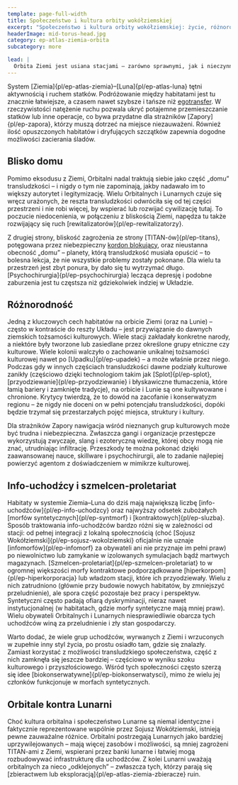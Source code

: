 ```yaml
---
template: page-full-width
title: Społeczeństwo i kultura orbity wokółziemskiej
excerpt: "Społeczeństwo i kultura orbity wokółziemskiej: życie, różnorodność, wykluczenie"
headerImage: mid-torus-head.jpg
category: ep-atlas-ziemia-orbita
subcategory: more

lead: |
  Orbita Ziemi jest usiana stacjami – zarówno sprawnymi, jak i nieczynnymi. Łącznie mieszka tu nawet trzy miliony transludzi, rozproszonych po setkach różnych habitatów. Zakres tych miejsc jest szeroki: od ciasnych i archaicznych [puszek]{pl/ep-puszka} z początków programów kosmicznych, przez zatłoczone [cylindry O’Neilla]{pl/ep-cylinder-oneilla} i [torusy]{pl/ep-torus}, po monolityczne orbitalne fabryki. 
---
```

System [Ziemia]{pl/ep-atlas-ziemia}–[Luna]{pl/ep-atlas-luna} tętni aktywnością i ruchem statków. Podróżowanie między habitatami jest tu znacznie łatwiejsze, a czasem nawet szybsze i tańsze niż [egotransfer](#). W rzeczywistości natężenie ruchu pozwala ukryć potajemne przemieszczanie statków lub inne operacje, co bywa przydatne dla strażników [Zapory]{pl/ep-zapora}, którzy muszą dotrzeć na miejsce niezauważeni. Również ilość opuszczonych habitatów i dryfujących szczątków zapewnia dogodne możliwości zacierania śladów.

## Blisko domu
Pomimo eksodusu z Ziemi, Orbitalni nadal traktują siebie jako część „domu” transludzkości – i nigdy o tym nie zapominają, jakby nadawało im to większy autorytet i legitymizację. Wielu Orbitalnych i Lunarnych czuje się wręcz urażonych, że reszta transludzkości odwróciła się od tej części przestrzeni i nie robi więcej, by wspierać lub rozwijać cywilizację tutaj. To poczucie niedocenienia, w połączeniu z bliskością Ziemi, napędza tu także rozwijający się ruch [rewitalizatorów]{pl/ep-rewitalizatorzy}.

Z drugiej strony, bliskość zagrożenia ze strony [TITAN-ów]{pl/ep-titans}, potęgowana przez niebezpieczny [kordon blokujący](#), oraz nieustanna obecność „domu” – planety, którą transludzkość musiała opuścić – to bolesna lekcja, że nie wszystkie problemy zostały pokonane. Dla wielu ta przestrzeń jest zbyt ponura, by dało się tu wytrzymać długo. [Psychochirurgia]{pl/ep-psychochirurgia} lecząca depresję i podobne zaburzenia jest tu częstsza niż gdziekolwiek indziej w Układzie.

## Różnorodność
Jedną z kluczowych cech habitatów na orbicie Ziemi (oraz na Lunie) – często w kontraście do reszty Układu – jest przywiązanie do dawnych ziemskich tożsamości kulturowych. Wiele stacji zakładały konkretne narody, a niektóre były tworzone lub zasiedlane przez określone grupy etniczne czy kulturowe. Wiele kolonii walczyło o zachowanie unikalnej tożsamości kulturowej nawet po [Upadku]{pl/ep-upadek} – a może właśnie przez niego. Podczas gdy w innych częściach transludzkości dawne podziały kulturowe zanikły (częściowo dzięki technologiom takim jak [Splot]{pl/ep-splot}, [przyodziewanie]{pl/ep-przyodziewanie} i błyskawiczne tłumaczenia, które łamią bariery i zamknięte tradycje), na orbicie i Lunie są one kultywowane i chronione. Krytycy twierdzą, że to dowód na zacofanie i konserwatyzm regionu – że nigdy nie doceni on w pełni potencjału transludzkości, dopóki będzie trzymał się przestarzałych pojęć miejsca, struktury i kultury.

Dla strażników Zapory nawigacja wśród nieznanych grup kulturowych może być trudna i niebezpieczna. Zwłaszcza gangi i organizacje przestępcze wykorzystują zwyczaje, slang i ezoteryczną wiedzę, której obcy mogą nie znać, utrudniając infiltrację. Przeszkody te można pokonać dzięki zaawansowanej nauce, skillware i psychochirurgii, ale to zadanie najlepiej powierzyć agentom z doświadczeniem w mimikrze kulturowej.

## Info-uchodźcy i szmelcen-proletariat
Habitaty w systemie Ziemia–Luna do dziś mają największą liczbę [info-uchodźców]{pl/ep-info-uchodzcy} oraz najwyższy odsetek zubożałych [morfów syntetycznych]{pl/ep-syntmorf} i [kontraktowych]{pl/ep-sluzba}. Sposób traktowania info-uchodźców bardzo różni się w zależności od stacji: od pełnej integracji z lokalną społecznością (choć [Sojusz Wokółziemski]{pl/ep-sojusz-wokolziemski} oficjalnie nie uznaje [infomorfów]{pl/ep-infomorf} za obywateli ani nie przyznaje im pełni praw) po niewolnictwo lub zamykanie w izolowanych symulacjach bądź martwych magazynach. [Szmelcen-proletariat]{pl/ep-szmelcen-proletariat} to w ogromnej większości morfy kontraktowe podporządkowane [hiperkorpom]{pl/ep-hiperkorporacja} lub władzom stacji, które ich przyodziewały. Wielu z nich zatrudniono (głównie przy budowie nowych habitatów, by zmniejszyć przeludnienie), ale spora część pozostaje bez pracy i perspektyw. Syntetyczni często padają ofiarą dyskryminacji, nieraz nawet instytucjonalnej (w habitatach, gdzie morfy syntetyczne mają mniej praw). Wielu obywateli Orbitalnych i Lunarnych niesprawiedliwie obarcza tych uchodźców winą za przeludnienie i zły stan gospodarczy.

Warto dodać, że wiele grup uchodźców, wyrwanych z Ziemi i wrzuconych w zupełnie inny styl życia, po prostu osiadło tam, gdzie się znalazły. Zamiast korzystać z możliwości transludzkiego społeczeństwa, część z nich zamknęła się jeszcze bardziej – częściowo w wyniku szoku kulturowego i przyszłościowego. Wśród tych społeczności często szerzą się idee [biokonserwatywne]{pl/ep-biokonserwatysci}, mimo że wielu jej członków funkcjonuje w morfach syntetycznych.

## Orbitale kontra Lunarni
Choć kultura orbitalna i społeczeństwo Lunarne są niemal identyczne i faktycznie reprezentowane wspólnie przez Sojusz Wokółziemski, istnieją pewne zauważalne różnice. Orbitalni postrzegają Lunarnych jako bardziej uprzywilejowanych – mają więcej zasobów i możliwości, są mniej zagrożeni TITAN-ami z Ziemi, wspierani przez banki lunarne i łatwiej mogą rozbudowywać infrastrukturę dla uchodźców. Z kolei Lunarni uważają orbitalnych za nieco „odklejonych” – zwłaszcza tych, którzy parają się [zbieractwem lub eksploracją]{pl/ep-atlas-ziemia-zbieracze} ruin.
